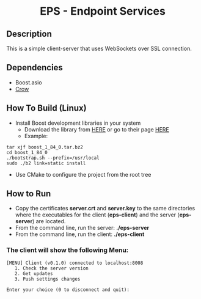 <h1 align="center">EPS - Endpoint Services</h1>

## Description
This is a simple client-server that uses WebSockets over SSL connection.

## Dependencies
- Boost.asio
- [Crow](https://crowcpp.org/master)

## How To Build (Linux)
- Install Boost development libraries in your system
    - Download the library from [HERE](https://boostorg.jfrog.io/artifactory/main/release/1.84.0/source/boost_1_84_0.tar.bz2) or go to their page [HERE](https://www.boost.org/users/download/)
    - Example:
```shell
tar xjf boost_1_84_0.tar.bz2
cd boost_1_84_0
./bootstrap.sh --prefix=/usr/local
sudo ./b2 link=static install 
```
- Use CMake to configure the project from the root tree

## How to Run
- Copy the certificates **server.crt** and **server.key** to the same directories where the executables for the client (**eps-client**) and the server (**eps-server**) are located.
- From the command line, run the server: **./eps-server**
- From the command line, run the client: **./eps-client**

### The client will show the following Menu:
```
[MENU] Client (v0.1.0) connected to localhost:8008
   1. Check the server version
   2. Get updates
   3. Push settings changes

Enter your choice (0 to disconnect and quit):
```